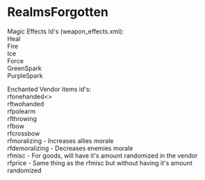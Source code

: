 # RealmsForgotten
Magic Effects Id's (weapon_effects.xml):
<br />
Heal <br />
Fire <br />
Ice <br />
Force <br />
GreenSpark <br />
PurpleSpark

Enchanted Vendor items id's:
<br />
rfonehanded<<skillpoints>> <br />
rftwohanded<skillpoints> <br />
rfpolearm<skillpoints> <br />
rfthrowing<skillpoints> <br />
rfbow<skillpoints> <br />
rfcrossbow<skillpoints> <br />
rfmoralizing<moralepoints> - Increases allies morale <br />
rfdemoralizing<moralepoints> - Decreases enemies morale <br />
rfmisc<pricemultiplier> - For goods, will have it's amount randomized in the vendor  <br />
rfprice<pricemultiplier> - Same thing as the rfmisc but without having it's amount randomized

